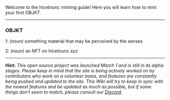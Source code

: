 Welcome to the hicetnunc minting guide! Here you will learn how to mint your first OBJKT.
***
### **OBJKT**
1: _(noun)_ something material that may be perceived by the senses

2: _(noun)_ an NFT on hicetnunc.xyz
***
**Hint:** _This open source project was launched March 1 and is still in its alpha stages. Please keep in mind that the site is being actively worked on by contributors who work on a volunteer basis, and features are constantly being pushed and updated to the site. This Wiki will try to keep in sync with the newest features and be updated as much as possible, but if some things don’t seem to match, please consult our [Discord](https://discord.gg/9qkgRsqa)._
